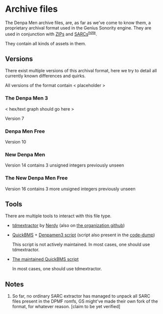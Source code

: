 # Archive files

The Denpa Men archive files, are, as far as we've come to know them, a proprietary archival format used in the Genius Sonority engine.
They are used in conjunction with [ZIPs](https://en.wikipedia.org/wiki/ZIP_(file_format)) and [SARCs](https://fileinfo.com/extension/sarc)<sup>[note](#sarc-fork)</sup>.

They contain all kinds of assets in them.

## Versions

There exist multiple versions of this archival format, here we try to detail all currently known differences and quirks.

All versions of the format contain < placeholder >

### The Denpa Men 3

< hex/text graph should go here >

Version 7
### Denpa Men Free

Version 10
### New Denpa Men

Version 14 contains 3 unsigned integers previously unseen
### The New Denpa Men Free

Version 16 contains 3 more unsigned integers previously unseen

## Tools
There are multiple tools to interact with this file type.

- [tdmextractor](https://github.com/NerduMiner/tdmextractor) by [Nerdy](https://github.com/NerduMiner) (also on [the organization github](https://github.com/dpmintern/tdmextractor))

- [QuickBMS](https://aluigi.altervista.org/quickbms.htm) + [Denpamen3 script](https://aluigi.altervista.org/bms/denpamen3.bms) (script also present in the [code-dump](https://github.com/dpmintern/code-dump/blob/master/denpamen3.bms))

  This script is not actively maintained. In most cases, one should use tdmextractor.

- [The maintained QuickBMS script](https://github.com/dpmintern/code-dump/blob/master/dpm.bms)

  In most cases, one should use tdmextractor.


## Notes
1. <a name="sarc-fork">So far, no ordinary SARC extractor has managed to unpack all SARC files present in the DPMF romfs, GS might've made their own fork of the format, for whatever reason. [claim to be yet verified]
